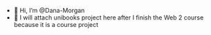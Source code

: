 - 👋 Hi, I’m @Dana-Morgan
- 👀 I will attach unibooks project here after I finish the Web 2 course because it is a course project
